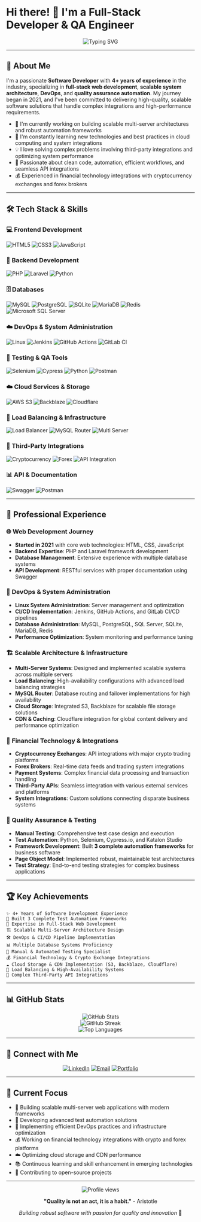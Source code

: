 # Hi there! 👋 I'm a Full-Stack Developer & QA Engineer

<div align="center">
  <img src="https://readme-typing-svg.herokuapp.com?font=Fira+Code&pause=1000&color=2E9EF7&center=true&vCenter=true&width=435&lines=Software+Developer+since+2021;Web+Development+Expert;DevOps+%26+System+Administration;QA+Automation+Specialist;Building+Quality+Software" alt="Typing SVG" />
</div>

---

## 🚀 About Me

I'm a passionate **Software Developer** with **4+ years of experience** in the industry, specializing in **full-stack web development**, **scalable system architecture**, **DevOps**, and **quality assurance automation**. My journey began in 2021, and I've been committed to delivering high-quality, scalable software solutions that handle complex integrations and high-performance requirements.

- 🔭 I'm currently working on building scalable multi-server architectures and robust automation frameworks
- 🌱 I'm constantly learning new technologies and best practices in cloud computing and system integrations
- 💡 I love solving complex problems involving third-party integrations and optimizing system performance
- 🎯 Passionate about clean code, automation, efficient workflows, and seamless API integrations
- 💰 Experienced in financial technology integrations with cryptocurrency exchanges and forex brokers

---

## 🛠️ Tech Stack & Skills

### 💻 **Frontend Development**

![HTML5](https://img.shields.io/badge/HTML5-E34F26?style=for-the-badge&logo=html5&logoColor=white)
![CSS3](https://img.shields.io/badge/CSS3-1572B6?style=for-the-badge&logo=css3&logoColor=white)
![JavaScript](https://img.shields.io/badge/JavaScript-F7DF1E?style=for-the-badge&logo=javascript&logoColor=black)

### 🔧 **Backend Development**

![PHP](https://img.shields.io/badge/PHP-777BB4?style=for-the-badge&logo=php&logoColor=white)
![Laravel](https://img.shields.io/badge/Laravel-FF2D20?style=for-the-badge&logo=laravel&logoColor=white)
![Python](https://img.shields.io/badge/Python-3776AB?style=for-the-badge&logo=python&logoColor=white)

### 🗄️ **Databases**

![MySQL](https://img.shields.io/badge/MySQL-4479A1?style=for-the-badge&logo=mysql&logoColor=white)
![PostgreSQL](https://img.shields.io/badge/PostgreSQL-316192?style=for-the-badge&logo=postgresql&logoColor=white)
![SQLite](https://img.shields.io/badge/SQLite-07405E?style=for-the-badge&logo=sqlite&logoColor=white)
![MariaDB](https://img.shields.io/badge/MariaDB-003545?style=for-the-badge&logo=mariadb&logoColor=white)
![Redis](https://img.shields.io/badge/Redis-DC382D?style=for-the-badge&logo=redis&logoColor=white)
![Microsoft SQL Server](https://img.shields.io/badge/Microsoft%20SQL%20Server-CC2927?style=for-the-badge&logo=microsoft%20sql%20server&logoColor=white)

### ☁️ **DevOps & System Administration**

![Linux](https://img.shields.io/badge/Linux-FCC624?style=for-the-badge&logo=linux&logoColor=black)
![Jenkins](https://img.shields.io/badge/Jenkins-D24939?style=for-the-badge&logo=jenkins&logoColor=white)
![GitHub Actions](https://img.shields.io/badge/GitHub_Actions-2088FF?style=for-the-badge&logo=github-actions&logoColor=white)
![GitLab CI](https://img.shields.io/badge/GitLab%20CI-FC6D26?style=for-the-badge&logo=gitlab&logoColor=white)

### 🧪 **Testing & QA Tools**

![Selenium](https://img.shields.io/badge/Selenium-43B02A?style=for-the-badge&logo=selenium&logoColor=white)
![Cypress](https://img.shields.io/badge/Cypress-17202C?style=for-the-badge&logo=cypress&logoColor=white)
![Python](https://img.shields.io/badge/Python-3776AB?style=for-the-badge&logo=python&logoColor=white)
![Postman](https://img.shields.io/badge/Postman-FF6C37?style=for-the-badge&logo=postman&logoColor=white)

### ☁️ **Cloud Services & Storage**

![AWS S3](https://img.shields.io/badge/AWS%20S3-569A31?style=for-the-badge&logo=amazon-s3&logoColor=white)
![Backblaze](https://img.shields.io/badge/Backblaze-E21E3F?style=for-the-badge&logo=backblaze&logoColor=white)
![Cloudflare](https://img.shields.io/badge/Cloudflare-F38020?style=for-the-badge&logo=cloudflare&logoColor=white)

### 🔄 **Load Balancing & Infrastructure**

![Load Balancer](https://img.shields.io/badge/Load_Balancer-4285F4?style=for-the-badge&logo=googlecloud&logoColor=white)
![MySQL Router](https://img.shields.io/badge/MySQL_Router-4479A1?style=for-the-badge&logo=mysql&logoColor=white)
![Multi Server](https://img.shields.io/badge/Multi_Server_Architecture-2E8B57?style=for-the-badge&logo=server&logoColor=white)

### 🔗 **Third-Party Integrations**

![Cryptocurrency](https://img.shields.io/badge/Crypto_Exchanges-F7931E?style=for-the-badge&logo=bitcoin&logoColor=white)
![Forex](https://img.shields.io/badge/Forex_Brokers-FFD700?style=for-the-badge&logo=tradingview&logoColor=black)
![API Integration](https://img.shields.io/badge/API_Integrations-FF6B6B?style=for-the-badge&logo=api&logoColor=white)

### 📊 **API & Documentation**

![Swagger](https://img.shields.io/badge/Swagger-85EA2D?style=for-the-badge&logo=swagger&logoColor=black)
![Postman](https://img.shields.io/badge/Postman-FF6C37?style=for-the-badge&logo=postman&logoColor=white)

---

## 💼 Professional Experience

### 🌐 **Web Development Journey**
- **Started in 2021** with core web technologies: HTML, CSS, JavaScript
- **Backend Expertise**: PHP and Laravel framework development
- **Database Management**: Extensive experience with multiple database systems
- **API Development**: RESTful services with proper documentation using Swagger

### 🔧 **DevOps & System Administration**
- **Linux System Administration**: Server management and optimization
- **CI/CD Implementation**: Jenkins, GitHub Actions, and GitLab CI/CD pipelines
- **Database Administration**: MySQL, PostgreSQL, SQL Server, SQLite, MariaDB, Redis
- **Performance Optimization**: System monitoring and performance tuning

### 🏗️ **Scalable Architecture & Infrastructure**
- **Multi-Server Systems**: Designed and implemented scalable systems across multiple servers
- **Load Balancing**: High-availability configurations with advanced load balancing strategies
- **MySQL Router**: Database routing and failover implementations for high availability
- **Cloud Storage**: Integrated S3, Backblaze for scalable file storage solutions
- **CDN & Caching**: Cloudflare integration for global content delivery and performance optimization

### 💼 **Financial Technology & Integrations**
- **Cryptocurrency Exchanges**: API integrations with major crypto trading platforms
- **Forex Brokers**: Real-time data feeds and trading system integrations
- **Payment Systems**: Complex financial data processing and transaction handling
- **Third-Party APIs**: Seamless integration with various external services and platforms
- **System Integrations**: Custom solutions connecting disparate business systems

### 🧪 **Quality Assurance & Testing**
- **Manual Testing**: Comprehensive test case design and execution
- **Test Automation**: Python, Selenium, Cypress.io, and Katalon Studio
- **Framework Development**: Built **3 complete automation frameworks** for business software
- **Page Object Model**: Implemented robust, maintainable test architectures
- **Test Strategy**: End-to-end testing strategies for complex business applications

---

## 🏆 Key Achievements

```text
✨ 4+ Years of Software Development Experience
🔧 Built 3 Complete Test Automation Frameworks
🚀 Expertise in Full-Stack Web Development
🏗️ Scalable Multi-Server Architecture Design
🛠️ DevOps & CI/CD Pipeline Implementation
📊 Multiple Database Systems Proficiency
🧪 Manual & Automated Testing Specialist
💰 Financial Technology & Crypto Exchange Integrations
☁️ Cloud Storage & CDN Implementation (S3, Backblaze, Cloudflare)
🔄 Load Balancing & High-Availability Systems
🔗 Complex Third-Party API Integrations
```

---

## 📊 GitHub Stats

<div align="center">
  <img src="https://github-readme-stats.vercel.app/api?username=YourUsername&show_icons=true&theme=radical&hide_border=true&count_private=true" alt="GitHub Stats" />
</div>

<div align="center">
  <img src="https://github-readme-streak-stats.herokuapp.com/?user=YourUsername&theme=radical&hide_border=true" alt="GitHub Streak" />
</div>

<div align="center">
  <img src="https://github-readme-stats.vercel.app/api/top-langs/?username=YourUsername&layout=compact&theme=radical&hide_border=true" alt="Top Languages" />
</div>

---

## 🔗 Connect with Me

<div align="center">
  
[![LinkedIn](https://img.shields.io/badge/LinkedIn-0077B5?style=for-the-badge&logo=linkedin&logoColor=white)](https://www.linkedin.com/in/obaidaattaee12/)
[![Email](https://img.shields.io/badge/Email-D14836?style=for-the-badge&logo=gmail&logoColor=white)](mailto:obaataii@gmail.com)
[![Portfolio](https://img.shields.io/badge/Portfolio-000000?style=for-the-badge&logo=About.me&logoColor=white)](https://quartz-solutions.net)

</div>

---

## 🎯 Current Focus

- 🚀 Building scalable multi-server web applications with modern frameworks
- 🤖 Developing advanced test automation solutions
- 🔧 Implementing efficient DevOps practices and infrastructure optimization
- 💰 Working on financial technology integrations with crypto and forex platforms
- ☁️ Optimizing cloud storage and CDN performance
- 📚 Continuous learning and skill enhancement in emerging technologies
- 🌟 Contributing to open-source projects

---

<div align="center">
  <img src="https://komarev.com/ghpvc/?username=YourUsername&color=blueviolet&style=flat-square&label=Profile+Views" alt="Profile views" />
</div>

<div align="center">
  
**"Quality is not an act, it is a habit."** - Aristotle

*Building robust software with passion for quality and innovation* 🚀

</div>
